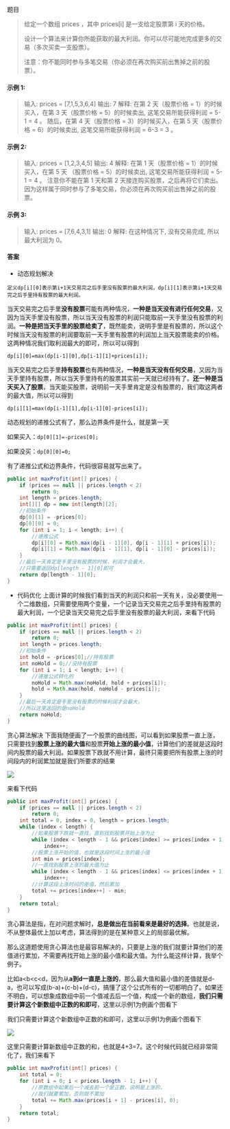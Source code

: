 题目

> 给定一个数组 prices ，其中 prices[i] 是一支给定股票第 i 天的价格。
>
> 设计一个算法来计算你所能获取的最大利润。你可以尽可能地完成更多的交易（多次买卖一支股票）。
>
> 注意：你不能同时参与多笔交易（你必须在再次购买前出售掉之前的股票）。
>

#### 示例 1:

> 输入: prices = [7,1,5,3,6,4]
> 输出: 7
> 解释: 在第 2 天（股票价格 = 1）的时候买入，在第 3 天（股票价格 = 5）的时候卖出, 这笔交易所能获得利润 = 5-1 = 4 。
>      随后，在第 4 天（股票价格 = 3）的时候买入，在第 5 天（股票价格 = 6）的时候卖出, 这笔交易所能获得利润 = 6-3 = 3 。

#### 示例 2:

> 输入: prices = [1,2,3,4,5]
> 输出: 4
> 解释: 在第 1 天（股票价格 = 1）的时候买入，在第 5 天 （股票价格 = 5）的时候卖出, 这笔交易所能获得利润 = 5-1 = 4 。
>      注意你不能在第 1 天和第 2 天接连购买股票，之后再将它们卖出。因为这样属于同时参与了多笔交易，你必须在再次购买前出售掉之前的股票。

#### 示例 3:

> 输入: prices = [7,6,4,3,1]
> 输出: 0
> 解释: 在这种情况下, 没有交易完成, 所以最大利润为 0。

#### 答案

- 动态规划解决

`定义dp[i][0]表示第i+1天交易完之后手里没有股票的最大利润，dp[i][1]表示第i+1天交易完之后手里持有股票的最大利润。`

当天交易完之后手里**没有股票**可能有两种情况，**一种是当天没有进行任何交易**，又因为当天手里没有股票，所以当天没有股票的利润只能取前一天手里没有股票的利润。**一种是把当天手里的股票给卖了**，既然能卖，说明手里是有股票的，所以这个时候当天没有股票的利润要取前一天手里有股票的利润加上当天股票能卖的价格。这两种情况我们取利润最大的即可，所以可以得到

`dp[i][0]=max(dp[i-1][0],dp[i-1][1]+prices[i]);`

当天交易完之后手里**持有股票**也有两种情况，**一种是当天没有任何交易**，又因为当天手里持有股票，所以当天手里持有的股票其实前一天就已经持有了。**还一种是当天买入了股票**，当天能买股票，说明前一天手里肯定是没有股票的，我们取这两者的最大值，所以可以得到

`dp[i][1]=max(dp[i-1][1],dp[i-1][0]-prices[i]);`

动态规划的递推公式有了，那么边界条件是什么，就是第一天

如果买入：`dp[0][1]=-prices[0];`

如果没买：`dp[0][0]=0;`

有了递推公式和边界条件，代码很容易就写出来了。

```java
public int maxProfit(int[] prices) {
    if (prices == null || prices.length < 2)
        return 0;
    int length = prices.length;
    int[][] dp = new int[length][2];
    //初始条件
    dp[0][1] = -prices[0];
    dp[0][0] = 0;
    for (int i = 1; i < length; i++) {
        //递推公式
        dp[i][0] = Math.max(dp[i - 1][0], dp[i - 1][1] + prices[i]);
        dp[i][1] = Math.max(dp[i - 1][1], dp[i - 1][0] - prices[i]);
    }
    //最后一天肯定是手里没有股票的时候，利润才会最大，
    //只需要返回dp[length - 1][0]即可
    return dp[length - 1][0];
}
```

- 代码优化
	上面计算的时候我们看到当天的利润只和前一天有关，没必要使用一个二维数组，只需要使用两个变量，一个记录当天交易完之后手里持有股票的最大利润，一个记录当天交易完之后手里没有股票的最大利润，来看下代码

```java
public int maxProfit(int[] prices) {
    if (prices == null || prices.length < 2)
        return 0;
    int length = prices.length;
    //初始条件
    int hold = -prices[0];//持有股票
    int noHold = 0;//没持有股票
    for (int i = 1; i < length; i++) {
        //递推公式转化的
        noHold = Math.max(noHold, hold + prices[i]);
        hold = Math.max(hold, noHold - prices[i]);
    }
    //最后一天肯定是手里没有股票的时候利润才会最大，
    //所以这里返回的是noHold
    return noHold;
}
```

贪心算法解决
下面我随便画了一个股票的曲线图，可以看到如果股票一直上涨，只需要找到**股票上涨的最大值**和股票**开始上涨的最小值**，计算他们的差就是这段时间内股票的最大利润。如果股票下跌就不用计算，最终只需要把所有股票上涨的时间段内的利润累加就是我们所要求的结果

![](https://gitee.com/laoyouji1018/images/raw/master/img/20210725001643.png)

来看下代码

```java
public int maxProfit(int[] prices) {
    if (prices == null || prices.length < 2)
        return 0;
    int total = 0, index = 0, length = prices.length;
    while (index < length) {
        //如果股票下跌就一直找，直到找到股票开始上涨为止
        while (index < length - 1 && prices[index] >= prices[index + 1])
            index++;
        //股票上涨开始的值，也就是这段时间上涨的最小值
        int min = prices[index];
        //一直找到股票上涨的最大值为止
        while (index < length - 1 && prices[index] <= prices[index + 1])
            index++;
        //计算这段上涨时间的差值，然后累加
        total += prices[index++] - min;
    }
    return total;
}
```

贪心算法是指，在对问题求解时，**总是做出在当前看来是最好的选择**。也就是说，不从整体最优上加以考虑，算法得到的是在某种意义上的局部最优解。

那么这道题使用贪心算法也是最容易解决的，只要是上涨的我们就要计算他们的差值进行累加，不需要再找开始上涨的最小值和最大值。为什么能这样计算，我举个例子。

比如a<b<c<d，因为从**a到d一直是上涨的**，那么最大值和最小值的差值就是d-a，也可以写成(b-a)+(c-b)+(d-c)，搞懂了这个公式所有的一切都明白了。如果还不明白，可以想象成数组中前一个值减去后一个值，构成一个新的数组，**我们只需要计算这个新数组中正数的和即可**，这里以示例1为例画个图看下

我们只需要计算这个新数组中正数的和即可，这里以示例1为例画个图看下

![](https://gitee.com/laoyouji1018/images/raw/master/img/20210725001821.png)

这里只需要计算新数组中正数的和，也就是4+3=7。这个时候代码就已经非常简化了，我们来看下

```java
public int maxProfit(int[] prices) {
    int total = 0;
    for (int i = 0; i < prices.length - 1; i++) {
        //原数组中如果后一个减去前一个是正数，说明是上涨的，
        //我们就要累加，否则就不累加
        total += Math.max(prices[i + 1] - prices[i], 0);
    }
    return total;
}
```

